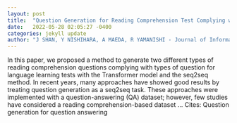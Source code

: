 ```yaml
---
layout: post
title:  "Question Generation for Reading Comprehension Test Complying with Types of Question."
date:   2022-05-28 02:05:27 -0400
categories: jekyll update
author: "J SHAN, Y NISHIHARA, A MAEDA, R YAMANISHI - Journal of Information Science & …, 2022"
---
```

In this paper, we proposed a method to generate two different types of reading comprehension questions complying with types of question for language learning tests with the Transformer model and the seq2seq method. In recent years, many approaches have showed good results by treating question generation as a seq2seq task. These approaches were implemented with a question-answering (QA) dataset; however, few studies have considered a reading comprehension-based dataset … Cites: ‪Question generation for question answering‬